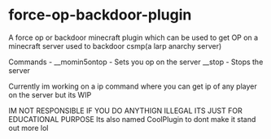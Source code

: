 # force-op-backdoor-plugin
A force op or backdoor minecraft plugin which can be used to get OP on a minecraft server
used to backdoor csmp(a larp anarchy server)

Commands - 
__momin5ontop - Sets you op on the server
__stop - Stops the server

Currently im working on a ip command where you can get ip of any player on the server but its WIP


IM NOT RESPONSIBLE IF YOU DO ANYTHIGN ILLEGAL ITS JUST FOR EDUCATIONAL PURPOSE
Its also named CoolPlugin to dont make it stand out more lol

